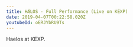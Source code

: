 ```yaml
---
title: HÆLOS - Full Performance (Live on KEXP)
date: 2019-04-07T00:22:58.020Z
youtubeId: oERJYbRU9Ts
---
```

Haelos at KEXP.
